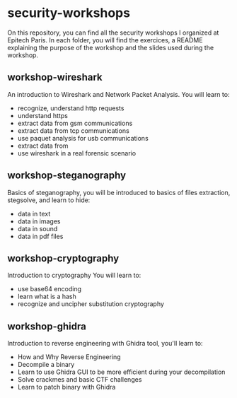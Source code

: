 # security-workshops
On this repository, you can find all the security workshops I organized at Epitech Paris.
In each folder, you will find the exercices, a README explaining the purpose of the workshop and the slides used during the workshop.

## workshop-wireshark

An introduction to Wireshark and Network Packet Analysis.
You will learn to:
* recognize, understand http requests
* understand https
* extract data from gsm communications
* extract data from tcp communications
* use paquet analysis for usb communications
* extract data from 
* use wireshark in a real forensic scenario

## workshop-steganography

Basics of steganography, you will be introduced to basics of files extraction, stegsolve, and learn to hide:
* data in text
* data in images
* data in sound
* data in pdf files

## workshop-cryptography

Introduction to cryptography
You will learn to:
* use base64 encoding
* learn what is a hash
* recognize and uncipher substitution cryptography

## workshop-ghidra

Introduction to reverse engineering with Ghidra tool, you'll learn to:
* How and Why Reverse Engineering
* Decompile a binary
* Learn to use Ghidra GUI to be more efficient during your decompilation
* Solve crackmes and basic CTF challenges
* Learn to patch binary with Ghidra
